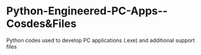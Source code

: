 # Python-Engineered-PC-Apps--Cosdes&Files
Python codes used to develop PC applications (.exe) and additional support files
